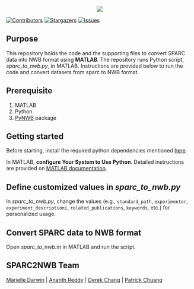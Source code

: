 <p align="center">
  <img src="https://user-images.githubusercontent.com/78009407/126273326-662b5aff-034f-4f48-a62a-69552195ff86.png" />
</p>

[![Contributors][contributors-shield]][contributors-url]
[![Stargazers][stars-shield]][stars-url]
[![Issues][issues-shield]][issues-url]

## Purpose
This repository holds the code and the supporting files to convert SPARC data into NWB format using **MATLAB**. The repository runs Python script, *sparc_to_nwb.py*, in MATLAB. Instructions are provided below to run the code and convert datasets from sparc to NWB format.

## Prerequisite
1. MATLAB
2. Python
3. [PyNWB](https://pynwb.readthedocs.io/en/stable/) package

## Getting started
Before starting, install the required python dependencies mentioned [here](https://github.com/SPARC-FAIR-Codeathon/sparc2nwb/tree/main/sparc_to_nwb#usage).

In MATLAB, **configure Your System to Use Python**. Detailed instructions are provided on [MATLAB documentation](https://www.mathworks.com/help/matlab/matlab_external/install-supported-python-implementation.html).

## Define customized values in *sparc_to_nwb.py*
In *sparc_to_nwb.py*, change the values (e.g., ```standard_path```, ```experimenter```, ```experiment_descriptioni```, ```related_publications```, ```keywords```, etc.) for personalized usage.

## Convert SPARC data to NWB format
Open *sparc_to_nwb.m* in MATLAB and run the script.

## SPARC2NWB Team
[Marielle Darwin](https://github.com/mldarwin) | [Ananth Reddy](https://github.com/anbhimi) | [Derek Chang](https://github.com/DerekYJC) | [Patrick Chuang](https://github.com/lifestrugglee)

[contributors-shield]: https://img.shields.io/github/contributors/SPARC-FAIR-Codeathon/sparc2nwb.svg?style=flat-square
[contributors-url]: https://github.com/SPARC-FAIR-Codeathon/sparc2nwb/graphs/contributors
[stars-shield]: https://img.shields.io/github/stars/SPARC-FAIR-Codeathon/sparc2nwb.svg?style=flat-square
[stars-url]: https://github.com/SPARC-FAIR-Codeathon/sparc2nwb/stargazers
[issues-shield]: https://img.shields.io/github/issues/SPARC-FAIR-Codeathon/sparc2nwb.svg?style=flat-square
[issues-url]: https://github.com/SPARC-FAIR-Codeathon/sparc2nwb/issues
